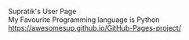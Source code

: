 Supratik's User Page\
My Favourite Programming language is Python\
 https://awesomesup.github.io/GitHub-Pages-project/
